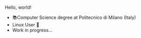 Hello, world! 

- 📚Computer Science degree at Politecnico di Milano (Italy)
- Linux User 🐧
- Work in progress...
